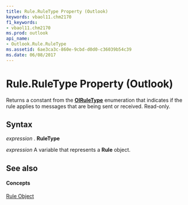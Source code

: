 ```yaml
---
title: Rule.RuleType Property (Outlook)
keywords: vbaol11.chm2170
f1_keywords:
- vbaol11.chm2170
ms.prod: outlook
api_name:
- Outlook.Rule.RuleType
ms.assetid: 6ae3ca3c-860e-9cbd-d0d0-c36039b54c39
ms.date: 06/08/2017
---
```



# Rule.RuleType Property (Outlook)

Returns a constant from the **[OlRuleType](olruletype-enumeration-outlook.md)** enumeration that indicates if the rule applies to messages that are being sent or received. Read-only.


## Syntax

 _expression_ . **RuleType**

 _expression_ A variable that represents a **Rule** object.


## See also


#### Concepts


[Rule Object](rule-object-outlook.md)

